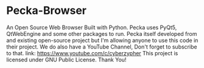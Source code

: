 # Pecka-Browser
An Open Source Web Browser Built with Python.
Pecka uses PyQt5, QtWebEngine and some other packages to run.
Pecka itself developed from and existing open-source project but I'm allowing anyone to use this code in their project. We do also have a YouTube Channel, Don't forget to subscribe to that. link: https://www.youtube.com/c/cyberzypher This project is licensed under GNU Public License. Thank You!
